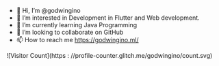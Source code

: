 - 👋 Hi, I’m @godwingino
- 👀 I’m interested in Development in Flutter and Web development.
- 🌱 I’m currently learning Java Programming
- 💞️ I’m looking to collaborate on GitHub
- 📫 How to reach me https://godwingino.ml/

![Visitor Count](https : //profile-counter.glitch.me/godwingino/count.svg)
<!---
godwingino/godwingino is a ✨ special ✨ repository because its `README.md` (this file) appears on your GitHub profile.
You can click the Preview link to take a look at your changes.
--->
